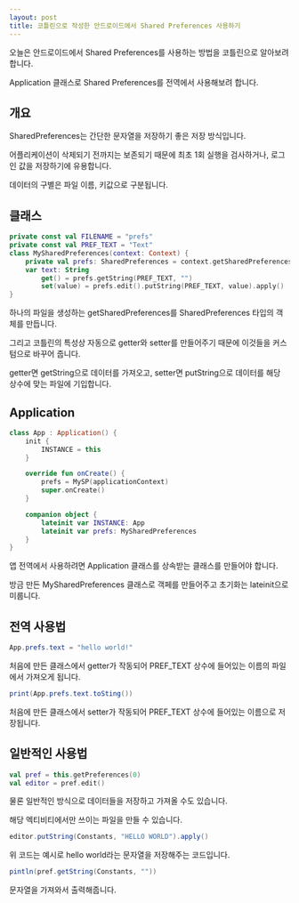 ```yaml
---
layout: post
title: 코틀린으로 작성한 안드로이드에서 Shared Preferences 사용하기
---
```


오늘은 안드로이드에서 Shared Preferences를 사용하는 방법을 코틀린으로 알아보려 합니다.

Application 클래스로 Shared Preferences를 전역에서 사용해보려 합니다.

## 개요

SharedPreferences는 간단한 문자열을 저장하기 좋은 저장 방식입니다.

어플리케이션이 삭제되기 전까지는 보존되기 때문에 최초 1회 실행을 검사하거나, 로그인 값을 저장하기에 유용합니다.

데이터의 구별은 파일 이름, 키값으로 구분됩니다.

## 클래스

```kotlin
private const val FILENAME = "prefs"
private const val PREF_TEXT = "Text"
class MySharedPreferences(context: Context) {
    private val prefs: SharedPreferences = context.getSharedPreferences(FILENAME, 0)
    var text: String
        get() = prefs.getString(PREF_TEXT, "")
        set(value) = prefs.edit().putString(PREF_TEXT, value).apply()
}
```

하나의 파일을 생성하는 getSharedPreferences를 SharedPreferences 타입의 객체를 만듭니다.

그리고 코틀린의 특성상 자동으로 getter와 setter를 만들어주기 때문에 이것들을 커스텀으로 바꾸어 줍니다.

getter면 getString으로 데이터를 가져오고, setter면 putString으로 데이터를 해당 상수에 맞는 파일에 기입합니다.

## Application

```kotlin
class App : Application() {
    init {
        INSTANCE = this
    }

    override fun onCreate() {
        prefs = MySP(applicationContext)
        super.onCreate()
    }

    companion object {
        lateinit var INSTANCE: App
        lateinit var prefs: MySharedPreferences
    }
}
```

앱 전역에서 사용하려면 Application 클래스를 상속받는 클래스를 만들어야 합니다.

방금 만든 MySharedPreferences 클래스로 객페를 만들어주고 초기화는 lateinit으로 미룹니다.

## 전역 사용법

```java
App.prefs.text = "hello world!"
```

처음에 만든 클래스에서 getter가 작동되어 PREF_TEXT 상수에 들어있는 이름의 파일에서 가져오게 됩니다.

```java
print(App.prefs.text.toSting())
```

처음에 만든 클래스에서 setter가 작동되어 PREF_TEXT 상수에 들어있는 이름으로 저장됩니다.


## 일반적인 사용법

```kotlin
val pref = this.getPreferences(0)
val editor = pref.edit()
```

물론 일반적인 방식으로 데이터들을 저장하고 가져올 수도 있습니다.

해당 엑티비티에서만 쓰이는 파일을 만들 수 있습니다. 

```java
editor.putString(Constants, "HELLO WORLD").apply()
```

위 코드는 예시로 hello world라는 문자열을 저장해주는 코드입니다.

```java
pintln(pref.getString(Constants, ""))
```

문자열을 가져와서 출력해줍니다.